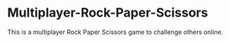 # Multiplayer-Rock-Paper-Scissors
This is a multiplayer Rock Paper Scissors game to challenge others online.